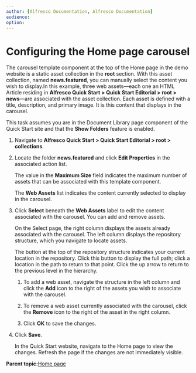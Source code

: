 ```yaml
---
author: [Alfresco Documentation, Alfresco Documentation]
audience: 
option: 
---
```


# Configuring the Home page carousel

The carousel template component at the top of the Home page in the demo website is a static asset collection in the **root** section. With this asset collection, named **news.featured**, you can manually select the content you wish to display.In this example, three web assets—each one an HTML Article residing in **Alfresco Quick Start \> Quick Start Editorial \> root \> news**—are associated with the asset collection. Each asset is defined with a title, description, and primary image. It is this content that displays in the carousel.

This task assumes you are in the Document Library page component of the Quick Start site and that the **Show Folders** feature is enabled.

1.  Navigate to **Alfresco Quick Start \> Quick Start Editorial \> root \> collections**.

2.  Locate the folder **news.featured** and click **Edit Properties** in the associated action list.

    The value in the **Maximum Size** field indicates the maximum number of assets that can be associated with this template component.

    The **Web Assets** list indicates the content currently selected to display in the carousel.

3.  Click **Select** beneath the **Web Assets** label to edit the content associated with the carousel. You can add and remove assets.

    On the Select page, the right column displays the assets already associated with the carousel. The left column displays the repository structure, which you navigate to locate assets.

    The button at the top of the repository structure indicates your current location in the repository. Click this button to display the full path; click a location in the path to return to that point. Click the up arrow to return to the previous level in the hierarchy.

    1.  To add a web asset, navigate the structure in the left column and click the **Add** icon to the right of the assets you wish to associate with the carousel.

    2.  To remove a web asset currently associated with the carousel, click the **Remove** icon to the right of the asset in the right column.

    3.  Click **OK** to save the changes.

4.  Click **Save**.

    In the Quick Start website, navigate to the Home page to view the changes. Refresh the page if the changes are not immediately visible.


**Parent topic:**[Home page](../concepts/qs-homepage.md)


